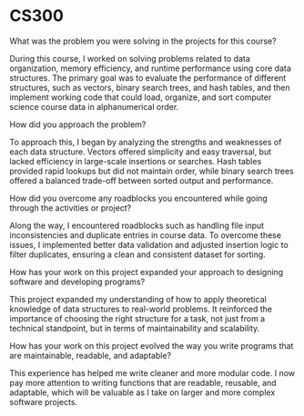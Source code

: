 # CS300
What was the problem you were solving in the projects for this course?

During this course, I worked on solving problems related to data organization, memory efficiency, and runtime performance using core data structures. The primary goal was to evaluate the performance of different structures, such as vectors, binary search trees, and hash tables, and then implement working code that could load, organize, and sort computer science course data in alphanumerical order.

How did you approach the problem? 

To approach this, I began by analyzing the strengths and weaknesses of each data structure. Vectors offered simplicity and easy traversal, but lacked efficiency in large-scale insertions or searches. Hash tables provided rapid lookups but did not maintain order, while binary search trees offered a balanced trade-off between sorted output and performance.

How did you overcome any roadblocks you encountered while going through the activities or project?

Along the way, I encountered roadblocks such as handling file input inconsistencies and duplicate entries in course data. To overcome these issues, I implemented better data validation and adjusted insertion logic to filter duplicates, ensuring a clean and consistent dataset for sorting.

How has your work on this project expanded your approach to designing software and developing programs?

This project expanded my understanding of how to apply theoretical knowledge of data structures to real-world problems. It reinforced the importance of choosing the right structure for a task, not just from a technical standpoint, but in terms of maintainability and scalability.

How has your work on this project evolved the way you write programs that are maintainable, readable, and adaptable?

This experience has helped me write cleaner and more modular code. I now pay more attention to writing functions that are readable, reusable, and adaptable, which will be valuable as I take on larger and more complex software projects.
